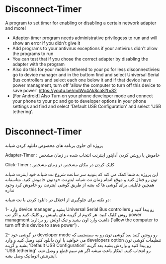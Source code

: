 # Disconnect-Timer
A program to set timer for enabling or disabling a certain network adapter and more!

* Adapter-timer program needs administrative privilegess to run and will show an error if you didn't give it
* Add programs to your antivirus exceptions if your antivirus didn't allow the programs to run
* You can test that if you chose the correct adapter by disabling the adapter with the program
* Also do this for your mobile tethered to your pc for less disconnectivies: go to device manager and in the buttom find and select Universal Serial Bus controllers and select each one below it and if that device have power managment, turn off 'allow the computer to turn off this device to save power' https://youtu.be/mdWx4Ak8ca8?t=82
* \[For Android\] Also Turn on your phone developer mode and connect your phone to your pc and go to developer options in your phone settings and find and select 'Default USB Configuration' and select 'USB tethering'.


# Disconnect-Timer
پروژه ای حاوی برنامه های مخصوص دانلود کردن شبانه

Adapter-Timer : خاموش یا روشن کردن آداپتور اینترنت انتخاب شده در زمان مشخص

Click-Timer : کلیک کردن در مکان مشخص در زمان مشخص

این پروژه به شما کمک می کنه که بتونید سر ساعت شروع نت شبانه خود اینترت شبانه تون رو فعال کنید و موقع اتمام زمان نت شبانه اینترنت خودتون خاموش کنید. متاسفانه همچین قابلیتی برای گوشی ها که بشه از طریق گوشی اینترنت رو خاموش کرد وجود نداره





دو نکته برای جلوگیری از اختلال در دانلود کردن با نت شبانه:

1- وارد device manager بشید و Universal Serial Bus controllers رو پیدا کنید و روش کلیک کنید. هر کدوم از گزینه های پایینش رو کلیک کنید و اگر تب power managment داشت وارد اون بشید و تیک اولش رو بردارید ('allow the computer to turn off this device to save power') .

2- در گوشی خود developer mode رو روشن کنید بعد گوشی تون رو به سیستمی که می خواهید با اون دانلود کنید وصل کنید و وارد developers option تنظیمات کوشی تون بشید و گزینه 'Default USB Configuration' رو پیدا کنید و واردش بشید بعد گزینه 'USB tethering' رو انتخاب کنید. اینکار باعث میشه اگر هم سیم قطع و وصل شد، اینترنتش اتوماتیک وصل بشه.
